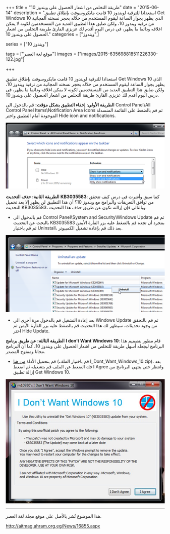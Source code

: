 +++
title = "طريقة التخلص من اشعار الحصول على ويندوز 10"
date = "2015-06-14"
description = "استعدادا للترقية لويندوز 10 قامت مايكروسوفت بإطلاق تطبيق Get Windows 10 الذي يظهر بجوار الساعة ليقوم المستخدم من خلاله بحجر نسخته المجانية من ترقية ويندوز 10، ولكن ضايق هذا التطبيق العديد من المستخدمين لكونه لا يمكن اغلاقه ودائما ما يظهر، في درس اليوم أقدم لك عزيزي القارئ طريقة التخلص من اشعار الحصول على ويندوز 10."
categories = ["ويندوز",]

series = ["ويندوز 10"]

tags = ["موقع لغة العصر"]
images = ["images/2015-635698818511226330-122.jpg"]

+++

استعدادا للترقية لويندوز 10 قامت مايكروسوفت بإطلاق تطبيق Get Windows 10 الذي يظهر بجوار الساعة ليقوم المستخدم من خلاله بحجر نسخته المجانية من ترقية ويندوز 10، ولكن ضايق هذا التطبيق العديد من المستخدمين لكونه لا يمكن اغلاقه ودائما ما يظهر، في درس اليوم أقدم لك عزيزي القارئ طريقة التخلص من اشعار الحصول على ويندوز 10.

**الطريقة الأولي: إخفاء التطبيق بشكل مؤقت:**
قم بالدخول الى Control Panel\All Control Panel Items\Notification Area Icons ثم قم بالضغط على القائمة المنسدلة الموجودة أمام التطبيق واختر Hide icon and notifications.

![1](images/2015-635698817881070080-107.png)

**الطريقة الثانية: حذف التحديث** **KB3035583**:
كما سبق وأشرت في درس كيف تتحقق من توافق التعريفات والبرامج مع ويندوز 10؟ أن هذا التطبيق لن يظهر إلا بعد تحميل التحديث KB3035583، وبالتالي فإن إزالته تكون عن طريق حذف هذا التحديث.

- قم بالدخول الى Control Panel\System and Security\Windows Update ثم قم بالبحث عن التحديث KB3035583 بمجرد أن تجده قم بالضغط عليه بزر الفأرة الأيمن ثم قم باختيار Uninstall، بعد ذلك قم بإعادة تشغيل الكمبيوتر.

![2](images/2015-635698818184976330-497.png)

- بعد إعادة التشغيل قم بالدخول مرة أخرى الى Windows Update ثم قم بالتحقق من وجود تحديثات، سيظهر لك هذا التحديث قم بالضغط عليه بزر الفأرة الأيمن ثم اختر Hide Update.

**الطريقة الثالثة: عن طريق برنامج** **I don’t Want Windows 10**:
قام مطور بتصميم هذا البرنامج ليجعله أسهل طريقة للتخلص من اشعار الحصول على ويندوز 10، كما أن البرنامج مجانا ومفتوح المصدر.

- قم بتحميل الأداة [من هنا](https://github.com/rn10950/I-Dont-Want-Windows-10/releases/tag/2.0) (قم باختيار الملف I\_Dont\_Want\_Windows\_10.zip)، بعد فك الضغط عن الملف قم بتشغيله ثم اضغط I Agree وانتظر حتى ينتهي البرنامج من إزالة تطبيق Get Windows 10.

![3](images/2015-635698818511226330-122.jpg)

---
هذا الموضوع نٌشر باﻷصل على موقع مجلة لغة العصر.

http://aitmag.ahram.org.eg/News/16855.aspx